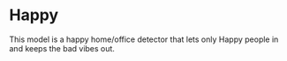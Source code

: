 # Happy
This model is a happy home/office detector that lets only Happy people in and keeps the bad vibes out.
